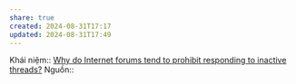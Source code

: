 ```yaml
---
share: true
created: 2024-08-31T17:17
updated: 2024-08-31T17:49
---
```

Khái niệm:: 
[Why do Internet forums tend to prohibit responding to inactive threads?](https://communitybuilding.stackexchange.com/q/2632/961)
Nguồn:: 
